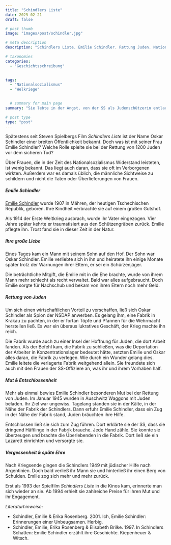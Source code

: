 ```yaml
---
title: "Schindlers Liste"
date: 2025-02-21
draft: false

# post thumb
image: "images/post/schindler.jpg"

# meta description
description: "Schindlers Liste. Emilie Schindler. Rettung Juden. Nationalsozialismus Deutschland. Oskar Schindler. Schindler Liste. Mut. Argentinien. 1200 Juden gerettet. Auschwitz. KZ. Konzentrationslage. NSDAP. SS. Frau von Oskar Schindler. Deportation."

# taxonomies
categories:
  - "Geschichtsschreibung"

  
tags:
  - "Nationalsozialismus"
  - "Welkriege"

  
  # summary for main page
summary: "Sie lebte in der Angst, von der SS als Judenschützerin entlarvt zu werden, aber ihr Mut und ihre Entschlossenheit waren stärker: Emilie Schindler (1907-2001)."

# post type
type: "post"
---
```


Spätestens seit Steven Spielbergs Film *Schindlers Liste* ist der Name Oskar Schindler einer breiten Öffentlichkeit bekannt. Doch was ist mit seiner Frau Emilie Schindler? Welche Rolle spielte sie bei der Rettung von 1200 Juden vor dem sicheren Tod?

Über Frauen, die in der Zeit des Nationalsozialismus Widerstand leisteten, ist wenig bekannt. Das liegt auch daran, dass sie oft im Verborgenen wirkten. Außerdem war es damals üblich, die männliche Sichtweise zu schildern und nicht die Taten oder Überlieferungen von Frauen.

##### Emilie Schindler

[Emilie Schindler](https://www.ardmediathek.de/video/ard-history/emilie-schindler-die-vergessene-heldin/br/Y3JpZDovL2JyLmRlL2Jyb2FkY2FzdC9kMTgzNDdjZC0yNjQ0LTQ3MTgtYTEwZi0zYTdkNWQ3OWYxZmZfb25saW5lYnJvYWRjYXN0) wurde 1907 in Mähren, der heutigen Tschechischen Republik, geboren. Ihre Kindheit verbrachte sie auf einem großen Gutshof. 

Als 1914 der Erste Weltkrieg ausbrach, wurde ihr Vater eingezogen. Vier Jahre später kehrte er traumatisiert aus den Schützengräben zurück. Emilie pflegte ihn. Trost fand sie in dieser Zeit in der Natur.

##### Ihre große Liebe

Eines Tages kam ein Mann mit seinem Sohn auf den Hof. Der Sohn war Oskar Schindler. Emilie verliebte sich in ihn und heiratete ihn einige Monate später trotz der Warnungen ihrer Eltern, er sei ein Schürzenjäger. 

Die beträchtliche Mitgift, die Emilie mit in die Ehe brachte, wurde von ihrem Mann mehr schlecht als recht verwaltet. Bald war alles aufgebraucht. Doch Emilie sorgte für Nachschub und bekam von ihren Eltern noch mehr Geld.

##### Rettung von Juden

Um sich einen wirtschaftlichen Vorteil zu verschaffen, ließ sich Oskar Schindler als Spion der NSDAP anwerben. Es gelang ihm, eine Fabrik in Krakau zu pachten, in der er fortan Töpfe und Pfannen für die Wehrmacht herstellen ließ. Es war ein überaus lukratives Geschäft, der Krieg machte ihn reich. 

Die Fabrik wurde auch zu einer Insel der Hoffnung für Juden, die dort Arbeit fanden. Als der Befehl kam, die Fabrik zu schließen, was die Deportation der Arbeiter in Konzentrationslager bedeutet hätte, setzten Emilie und Oskar alles daran, die Fabrik zu verlegen. Wie durch ein Wunder gelang dies. Emilie leitete die verlagerte Fabrik weitgehend allein. Sie freundete sich auch mit den Frauen der SS-Offiziere an, was ihr und ihrem Vorhaben half. 

##### Mut & Entschlossenheit

Mehr als einmal bewies Emilie Schindler besonderen Mut bei der Rettung von Juden. Im Januar 1945 wurden in Auschwitz Waggons mit Juden beladen. Ihr Ziel war ungewiss. Tagelang standen sie in der Kälte, in der Nähe der Fabrik der Schindlers. Dann erfuhr Emilie Schindler, dass ein Zug in der Nähe der Fabrik stand, Juden bräuchten ihre Hilfe. 

Entschlossen ließ sie sich zum Zug führen. Dort erklärte sie der SS, dass sie dringend Häftlinge in der Fabrik brauche. Jede Hand zähle. Sie konnte sie überzeugen und brachte die Überlebenden in die Fabrik. Dort ließ sie ein Lazarett einrichten und versorgte sie.

##### Vergessenheit & späte Ehre

Nach Kriegsende gingen die Schindlers 1949 mit jüdischer Hilfe nach Argentinien. Doch bald verließ ihr Mann sie und hinterließ ihr einen Berg von Schulden. Emilie zog sich mehr und mehr zurück.

Erst als 1993 der Spielfilm *Schindlers Liste* in die Kinos kam, erinnerte man sich wieder an sie. Ab 1994 erhielt sie zahlreiche Preise für ihren Mut und ihr Engagement.



*Literaturhinweise:*
- Schindler, Emilie & Erika Rosenberg. 2001. Ich, Emilie Schindler: Erinnerungen einer Unbeugsamen. Herbig.
- Schindler, Emilie, Erika Rosenberg & Elisabeth Brilke. 1997. In Schindlers Schatten: Emilie Schindler erzählt ihre Geschichte. Kiepenheuer & Witsch.
